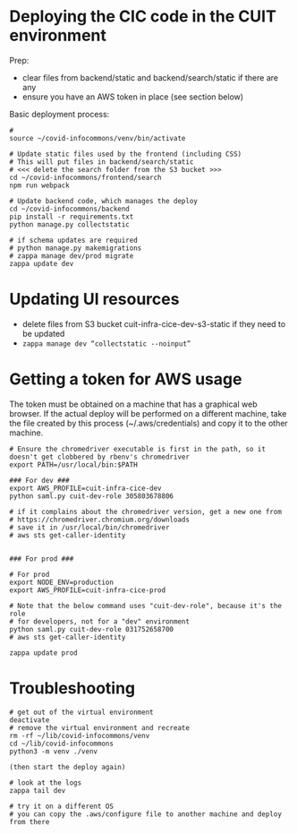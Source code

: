 
Deploying the CIC code in the CUIT environment
===============================================

Prep:
- clear files from backend/static and backend/search/static if there are any
- ensure you have an AWS token in place (see section below)

Basic deployment process:
```
# 
source ~/covid-infocommons/venv/bin/activate

# Update static files used by the frontend (including CSS)
# This will put files in backend/search/static
# <<< delete the search folder from the S3 bucket >>>
cd ~/covid-infocommons/frontend/search
npm run webpack

# Update backend code, which manages the deploy
cd ~/covid-infocommons/backend
pip install -r requirements.txt
python manage.py collectstatic

# if schema updates are required
# python manage.py makemigrations
# zappa manage dev/prod migrate
zappa update dev
```

Updating UI resources
======================

- delete files from S3 bucket cuit-infra-cice-dev-s3-static if they need to be updated
- `zappa manage dev “collectstatic --noinput”`


Getting a token for AWS usage
=============================

The token must be obtained on a machine that has a graphical web browser. If the
actual deploy will be performed on a different machine, take the file created by
this process (~/.aws/credentials) and copy it to the other machine.

```
# Ensure the chromedriver executable is first in the path, so it doesn't get clobbered by rbenv's chromedriver
export PATH=/usr/local/bin:$PATH

### For dev ###
export AWS_PROFILE=cuit-infra-cice-dev
python saml.py cuit-dev-role 305803678806

# if it complains about the chromedriver version, get a new one from
# https://chromedriver.chromium.org/downloads
# save it in /usr/local/bin/chromedriver
# aws sts get-caller-identity


### For prod ###

# For prod
export NODE_ENV=production
export AWS_PROFILE=cuit-infra-cice-prod

# Note that the below command uses "cuit-dev-role", because it's the role
# for developers, not for a "dev" environment
python saml.py cuit-dev-role 031752658700
# aws sts get-caller-identity

zappa update prod
```

Troubleshooting
===============

```
# get out of the virtual environment
deactivate
# remove the virtual environment and recreate
rm -rf ~/lib/covid-infocommons/venv
cd ~/lib/covid-infocommons
python3 -m venv ./venv

(then start the deploy again)

# look at the logs
zappa tail dev

# try it on a different OS
# you can copy the .aws/configure file to another machine and deploy from there
```
